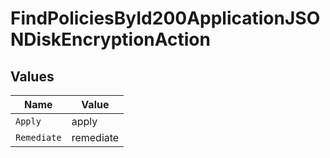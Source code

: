 # FindPoliciesById200ApplicationJSONDiskEncryptionAction


## Values

| Name        | Value       |
| ----------- | ----------- |
| `Apply`     | apply       |
| `Remediate` | remediate   |
